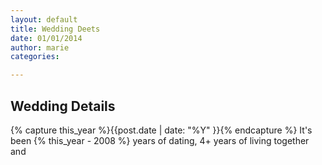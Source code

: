 ```yaml
---
layout: default
title: Wedding Deets
date: 01/01/2014
author: marie
categories:

---
```


<h2>Wedding Details</h2>

<div id = "blockcontent">
{% capture this_year %}{{post.date | date: "%Y" }}{% endcapture %}
It's been {% this_year - 2008 %} years of dating, 4+ years of living together and